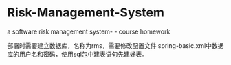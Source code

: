 # Risk-Management-System
a software risk management system- - course homework


部署时需要建立数据库，名称为rms，需要修改配置文件
spring-basic.xml中数据库的用户名和密码，使用sql包中建表语句先建好表。